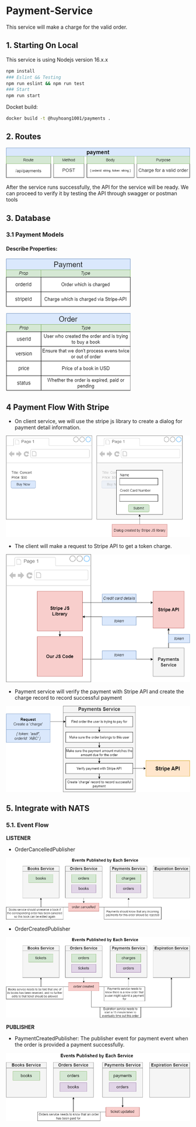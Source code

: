 # Payment-Service

This service will make a charge for the valid order.

## 1. Starting On Local

This service is using Nodejs version 16.x.x

```bash
npm install
### Eslint && Testing
npm run eslint && npm run test
### Start
npm run start
```

Docket build:
```bash
docker build -t @huyhoang1001/payments .
```

## 2. Routes

![alt text](../documents/assets/payments/payment-srv-api.png)

After the service runs successfully, the API for the service will be ready.
We can proceed to verify it by testing the API through swagger or postman tools

## 3. Database

### 3.1 Payment Models

#### Describe Properties:

![alt text](../documents/assets/payments/payment-model.png)

![alt text](../documents/assets/payments/payment-order-model.png)

## 4 Payment Flow With Stripe
- On client service, we will use the stripe js library to create a dialog for payment detail information.

![alt text](../documents/assets/payments/payment-stripe-lib.png)


- The client will make a request to Stripe API to get a token charge.

![alt text](../documents/assets/payments/payment-verify.png)


- Payment service will verify the payment with Stripe API and create the charge record to record successful payment

![alt text](../documents/assets/payments/payment-charge.png)


## 5. Integrate with NATS

### 5.1. Event Flow

**LISTENER**

- OrderCancelledPublisher

![alt text](../documents/assets/events/order_cancelled-event.png)


- OrderCreatedPublisher

![alt text](../documents/assets/events/order_created-event.png)

**PUBLISHER**

- PaymentCreatedPublisher: The publisher event for payment event when the order is provided a payment successfully.
  
![alt text](../documents/assets/events/payment_created-event.png)






